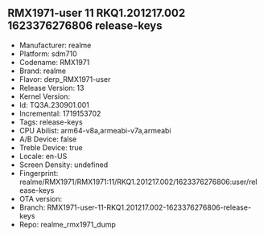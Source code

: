 ## RMX1971-user 11 RKQ1.201217.002 1623376276806 release-keys
- Manufacturer: realme
- Platform: sdm710
- Codename: RMX1971
- Brand: realme
- Flavor: derp_RMX1971-user
- Release Version: 13
- Kernel Version: 
- Id: TQ3A.230901.001
- Incremental: 1719153702
- Tags: release-keys
- CPU Abilist: arm64-v8a,armeabi-v7a,armeabi
- A/B Device: false
- Treble Device: true
- Locale: en-US
- Screen Density: undefined
- Fingerprint: realme/RMX1971/RMX1971:11/RKQ1.201217.002/1623376276806:user/release-keys
- OTA version: 
- Branch: RMX1971-user-11-RKQ1.201217.002-1623376276806-release-keys
- Repo: realme_rmx1971_dump
